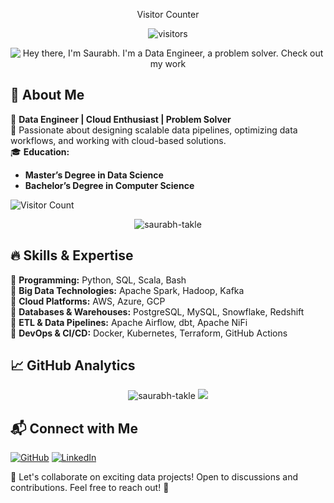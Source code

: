 <p align="center"> Visitor Counter
<p align="center"> <img src="https://profile-counter.glitch.me/saurabh-takle/count.svg" alt="visitors"/>

<p align="center"> <img src="https://github.com/saurabh-takle/saurabh-takle/blob/main/Header.gif" alt="Hey there, I'm Saurabh. I'm a Data Engineer, a problem solver. Check out my work"/>

## 🚀 About Me

🎯 **Data Engineer | Cloud Enthusiast | Problem Solver**  
📌 Passionate about designing scalable data pipelines, optimizing data workflows, and working with cloud-based solutions.  
🎓 **Education:**

- **Master’s Degree in Data Science**
- **Bachelor’s Degree in Computer Science**

![Visitor Count](https://profile-counter.glitch.me/saurabh-takle/count.svg)
<p align="center"> <img src="https://github-readme-streak-stats-saurabhtakles-projects.vercel.app/?user=saurabh-takle&theme=vision-friendly-dark" alt="saurabh-takle"/>

## 🔥 Skills & Expertise

🔹 **Programming:** Python, SQL, Scala, Bash  
🔹 **Big Data Technologies:** Apache Spark, Hadoop, Kafka  
🔹 **Cloud Platforms:** AWS, Azure, GCP  
🔹 **Databases & Warehouses:** PostgreSQL, MySQL, Snowflake, Redshift  
🔹 **ETL & Data Pipelines:** Apache Airflow, dbt, Apache NiFi  
🔹 **DevOps & CI/CD:** Docker, Kubernetes, Terraform, GitHub Actions

## 📈 GitHub Analytics

<p align="center"> <img src="https://github-readme-stats-saurabhtakles-projects.vercel.app/api?username=saurabh-takle&show_icons=true&theme=vision-friendly-dark" alt="saurabh-takle"/> <img src="https://github-readme-stats-saurabhtakles-projects.vercel.app/api/top-langs/?username=saurabh-takle&hide_progress=true&theme=vision-friendly-dark"/>

## 📬 Connect with Me

[![GitHub](https://img.shields.io/badge/GitHub-000?style=for-the-badge&logo=github)](https://github.com/saurabh-takle/) [![LinkedIn](https://img.shields.io/badge/LinkedIn-blue?style=for-the-badge&logo=linkedin)](https://www.linkedin.com/in/saurabhtakle/)

🚀 Let's collaborate on exciting data projects! Open to discussions and contributions. Feel free to reach out! 🚀
